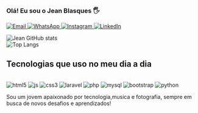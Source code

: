 ### Olá! Eu sou o Jean Blasques 🖐️

<p>
  <a href="https://mailto:jeanvictorblasques@hotmail.com">
    <img src="https://img.shields.io/badge/Microsoft_Outlook-0078D4?style=for-the-badge&logo=microsoft-outlook&logoColor=white" alt="Email" />
  </a>
  <a href="https://api.whatsapp.com/send/?phone=5511953964241&text&type=phone_number&app_absent=0">
    <img src="https://img.shields.io/badge/WhatsApp-25D366?style=for-the-badge&logo=whatsapp&logoColor=white" alt="WhatsApp" />
  </a>
  <a href="https://www.instagram.com/jean_blasquess/">
    <img src="https://img.shields.io/badge/Instagram-E4405F?style=for-the-badge&logo=instagram&logoColor=white" alt="Instagram" />
  </a>
  <a href="https://www.linkedin.com/in/jean-blasques-89265015b/">
    <img src="https://img.shields.io/badge/LinkedIn-0077B5?style=for-the-badge&logo=linkedin&logoColor=white" alt="LinkedIn" />
  </a>
</p>


![Jean GitHub stats](https://github-readme-stats.vercel.app/api?username=JeanBlasqs&show_icons=true&theme=merko) <br>
![Top Langs](https://github-readme-stats.vercel.app/api/top-langs/?username=JeanBlasqs&layout=compact)

## Tecnologias que uso no meu dia a dia 
<div style="display:inline-block"> <br>
 <img text-align="center" alt="html5" src=https://img.shields.io/badge/HTML5-E34F26?style=for-the-badge&logo=html5&logoColor=white> 
 <img text-align="center" alt="js" src=https://img.shields.io/badge/JavaScript-F7DF1E?style=for-the-badge&logo=javascript&logoColor=black> 
 <img text-align="center" alt="css3" src=https://img.shields.io/badge/CSS3-1572B6?style=for-the-badge&logo=css3&logoColor=white> 
 <img text-align="center" alt="laravel" src=https://img.shields.io/badge/Laravel-FF2D20?style=for-the-badge&logo=laravel&logoColor=white> 
 <img text-align="center" alt="php" src=https://img.shields.io/badge/PHP-777BB4?style=for-the-badge&logo=php&logoColor=white> 
 <img text-align="center" alt="mysql" src=     https://img.shields.io/badge/MySQL-00000F?style=for-the-badge&logo=mysql&logoColor=white> 
 <img text-align="center" alt="bootstrap" src=https://img.shields.io/badge/Bootstrap-563D7C?style=for-the-badge&logo=bootstrap&logoColor=white> 
 <img text-align="center" alt="python" src=    https://img.shields.io/badge/Python-14354C?style=for-the-badge&logo=python&logoColor=white> 



</div> <br>

Sou um jovem apaixonado por tecnologia,musica e fotografia, sempre em busca de novos desafios e aprendizados!



